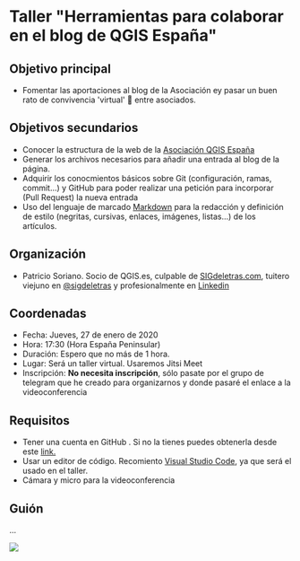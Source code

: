 # Taller "Herramientas para colaborar en el blog de QGIS España"

## Objetivo principal

- Fomentar las aportaciones al blog de la Asociación ey pasar un buen rato de convivencia 'virtual' 🥳 entre asociados.

## Objetivos secundarios

- Conocer la estructura de la web de la [Asociación QGIS España](https://www.qgis.es/)
- Generar los archivos necesarios para añadir una entrada al blog de la página.
- Adquirir los conocmientos básicos sobre Git (configuración, ramas, commit...) y GitHub para poder realizar una petición para incorporar (Pull Request) la nueva entrada
- Uso del lenguaje de marcado [Markdown](https://es.wikipedia.org/wiki/Markdown) para la redacción y definición de estilo (negritas, cursivas, enlaces, imágenes, listas...) de los artículos.

## Organización
- Patricio Soriano. Socio de QGIS.es,  culpable de [SIGdeletras.com](https://sigdeletras.com/), tuitero viejuno en [@sigdeletras](https://github.com/sigdeletras) y profesionalmente en [Linkedin](https://www.linkedin.com/in/patriciosorianocastro/)

## Coordenadas

- Fecha: Jueves, 27 de enero de 2020
- Hora: 17:30 (Hora España Peninsular)
- Duración: Espero que no más de 1 hora.
- Lugar: Será un taller virtual. Usaremos Jitsi Meet
- Inscripción: **No necesita inscripción**, sólo pasate por el grupo de telegram que he creado para organizarnos y donde pasaré el enlace a la videoconferencia

## Requisitos

- Tener una cuenta en GitHub . Si no la tienes puedes obtenerla desde este [link.](https://github.com/signup?source=login)
- Usar un editor de código. Recomiento [Visual Studio Code](https://code.visualstudio.com/download), ya que será el usado en el taller.
- Cámara y micro para la videoconferencia

## Guión

...

![](https://media1.giphy.com/media/hv53DaYcXWe3nRbR1A/giphy.gif)

